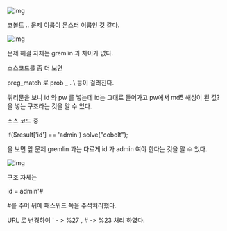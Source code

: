 ![img](https://k.kakaocdn.net/dn/bajDcC/btqARyPl7Yl/ffftHTXiKrX9pBBjFre5q0/img.png)



코볼트 .. 문제 이름이 몬스터 이름인 것 같다.

 



![img](https://k.kakaocdn.net/dn/8NCFz/btqASyafwwh/wCLy60bkzBamr4dmvK2u11/img.png)



문제 해결 자체는 gremlin 과 차이가 없다.

소스코드를 좀 더 보면

 

preg_match 로  prob  _ .  \ 등이 걸러진다.

 

쿼리문을 보니 id 와 pw 를 넣는데 id는 그대로 들어가고 pw에서 md5 해싱이 된 값? 을 넣는 구조라는 것을 알 수 있다.

 

소스 코드 중

if($result['id'] == 'admin') solve("cobolt");

을 보면 앞 문제 gremlin 과는 다르게 id 가 admin 여야 한다는 것을 알 수 있다.

 



![img](https://k.kakaocdn.net/dn/cUzv2N/btqARXVB2TY/46mXmerArexDkhBjjxQTh1/img.png)



 

구조 자체는 

id = admin'# 

\#를 주어 뒤에 패스워드 쪽을 주석처리했다.

URL 로 변경하여  ' - > %27 , # -> %23 처리 하였다.
